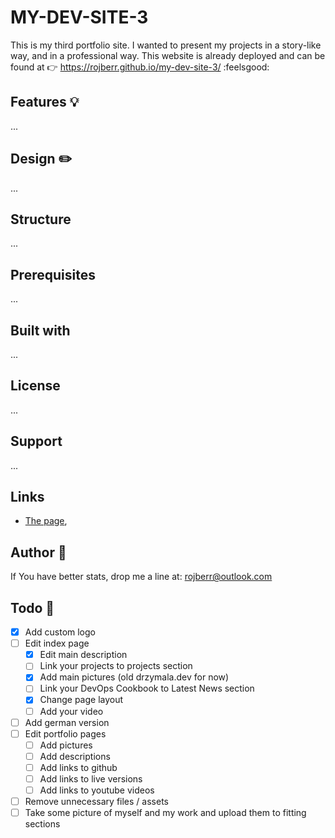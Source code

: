 # MY-DEV-SITE-3

This is my third portfolio site. I wanted to present my projects in a story-like way, and in a professional way. This
website is already deployed and can be found at :point_right: <https://rojberr.github.io/my-dev-site-3/> :feelsgood:

## Features 💡

...

## Design ✏️

...

## Structure

...

## Prerequisites

...

## Built with

...

## License

...

## Support

...

## Links

- [The page](https://rojberr.github.io/my-dev-site-3/),

## Author 👷

If You have better stats, drop me a line at: rojberr@outlook.com

## Todo 📝

- [x] Add custom logo
- [ ] Edit index page
    - [x] Edit main description
    - [ ] Link your projects to projects section
    - [x] Add main pictures (old drzymala.dev for now)
    - [ ] Link your DevOps Cookbook to Latest News section
    - [x] Change page layout
    - [ ] Add your video
- [ ] Add german version
- [ ] Edit portfolio pages
    - [ ] Add pictures
    - [ ] Add descriptions
    - [ ] Add links to github
    - [ ] Add links to live versions
    - [ ] Add links to youtube videos
- [ ] Remove unnecessary files / assets
- [ ] Take some picture of myself and my work and upload them to fitting sections